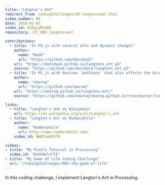 ```yaml
---
title: "Langton's Ant"
redirect_from: CodingChallenges/89-langtonsant.html
video_number: 89
date: 2018-01-07
video_id: G1EgjgMo48U
repository: /CC_089_langtonsant

contributions:
  - title: "In P5.js with several ants and dynamic changes"
    author:
      name: "DasK"
      url: "https://github.com/danidask"
    url: "https://danidask.github.io/langtons_ant_p5"
    source: "https://github.com/danidask/langtons_ant_p5"
  - title: "In P5.js with boolean `antState` that also effects the direction of the ant"
    author:
      name: "omareq"
      url: "https://github.com/omareq"
    url: "https://omareq.github.io/langtons-ant/"
    source: "https://github.com/omareq/omareq.github.io/tree/master/langtons-ant"

links:
  - title: "Langton's Ant on Wikipedia"
    url: https://en.wikipedia.org/wiki/Langton's_ant
  - title: "Langton's Ant on Numberphile"
    author:
      name: "Numberphile"
      url: http://www.numberphile.com/
    video_id: NWBToaXK5T0

videos:
- title: "My Pixels Tutorial in Processing"
  video_id: "EmtU0eloTlE"
- title: "My Game of Life Coding Challenge"
  url: "/CodingChallenges/085-the-game-of-life"
---
```


In this coding challenge, I implement Langton's Ant in Processing.
